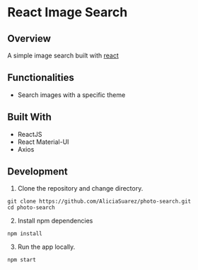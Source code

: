 # React Image Search

## Overview

A simple image search built with [react](https://reactjs.org/)

## Functionalities

- Search images with a specific theme

## Built With

- ReactJS
- React Material-UI
- Axios

## Development

1. Clone the repository and change directory.

```
git clone https://github.com/AliciaSuarez/photo-search.git
cd photo-search
```

2. Install npm dependencies

```
npm install
```

3. Run the app locally.

```
npm start
```
